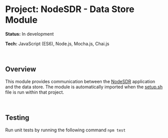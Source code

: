 # Project: NodeSDR - Data Store Module

<strong>Status:</strong> In development

<strong>Tech:</strong> JavaScript (ES6), Node.js, Mocha.js, Chai.js

<br>

## Overview

This module provides communication between the <a href="https://github.com/barrygee/NodeSDR">NodeSDR</a> application and the data store. 
The module is automatically imported when the <a href="https://github.com/barrygee/NodeSDR/blob/main/setup.sh">setup.sh</a> file is run within that project. 

<br>

## Testing

Run unit tests by running the following command ```npm test```